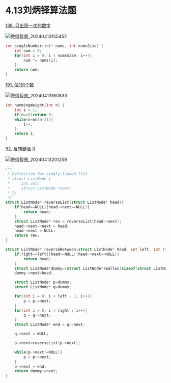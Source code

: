 # 4.13刘炳铎算法题

[136. 只出现一次的数字](https://leetcode.cn/problems/single-number/)

![微信截图_20240413155452](https://gitee.com/liu-bingduo/pic-bed/raw/master/img/%E5%BE%AE%E4%BF%A1%E6%88%AA%E5%9B%BE_20240413155452.png)

```c
int singleNumber(int* nums, int numsSize) {
    int num = 0;
    for(int i = 0; i < numsSize; i++){
        num ^= nums[i];
    }
    return num;
}
```

[191. 位1的个数](https://leetcode.cn/problems/number-of-1-bits/)

![微信截图_20240413160833](https://gitee.com/liu-bingduo/pic-bed/raw/master/img/%E5%BE%AE%E4%BF%A1%E6%88%AA%E5%9B%BE_20240413160833.png)

```c
int hammingWeight(int n) {
    int i = 1;
    if(n==0)return 0;
    while(n=n&(n-1)){
        i++;
    }
    return i;
}
```

[92. 反转链表 II](https://leetcode.cn/problems/reverse-linked-list-ii/)

![微信截图_20240413201259](https://gitee.com/liu-bingduo/pic-bed/raw/master/img/%E5%BE%AE%E4%BF%A1%E6%88%AA%E5%9B%BE_20240413201259.png)

```c
/**
 * Definition for singly-linked list.
 * struct ListNode {
 *     int val;
 *     struct ListNode *next;
 * };
 */
struct ListNode* reverseList(struct ListNode* head){
    if(head==NULL||head->next==NULL){
        return head;
    }
    struct ListNode* rev = reverseList(head->next);
    head->next->next = head;
    head->next = NULL;
    return rev;
}

struct ListNode* reverseBetween(struct ListNode* head, int left, int right) {
    if(right==left||head==NULL||head->next==NULL){
        return head;
    }
    struct ListNode*dummy=(struct ListNode*)malloc(sizeof(struct ListNode));
    dummy->next=head;

    struct ListNode* p=dummy;
    struct ListNode* q=dummy;

    for(int i = 0; i < left - 1; i++){
        p = p->next;
    }
    for(int i = 0; i < right ; i++){
        q = q->next;
    }
    struct ListNode* end = q->next;

    q->next = NULL;

    p->next=reverseList(p->next);

    while(p->next!=NULL){
        p = p->next;
    }
    p->next = end;
    return dummy->next;
}
```

